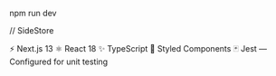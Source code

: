 npm run dev

// SideStore

⚡️ Next.js 13
⚛️ React 18
✨ TypeScript
💨 Styled Components
🃏 Jest — Configured for unit testing
